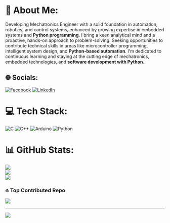 # 💫 About Me:
Developing Mechatronics Engineer with a solid foundation in automation, robotics, and control systems, enhanced by growing expertise in embedded systems and **Python programming**. I bring a keen analytical mind and a proactive, hands-on approach to problem-solving. Seeking opportunities to contribute technical skills in areas like microcontroller programming, intelligent system design, and **Python-based automation**. I'm dedicated to continuous learning and staying at the cutting edge of mechatronics, embedded technologies, and **software development with Python**.

## 🌐 Socials:
[![Facebook](https://img.shields.io/badge/Facebook-%231877F2.svg?logo=Facebook&logoColor=white)](https://facebook.com/https://www.facebook.com/amralim512/) [![LinkedIn](https://img.shields.io/badge/LinkedIn-%230077B5.svg?logo=linkedin&logoColor=white)](https://linkedin.com/in/https://www.linkedin.com/in/amradel512/)

# 💻 Tech Stack:
![C](https://img.shields.io/badge/c-%2300599C.svg?style=for-the-badge&logo=c&logoColor=white) ![C++](https://img.shields.io/badge/c++-%2300599C.svg?style=for-the-badge&logo=c%2B%2B&logoColor=white) ![Arduino](https://img.shields.io/badge/-Arduino-00979D?style=for-the-badge&logo=Arduino&logoColor=white) ![Python](https://img.shields.io/badge/python-%233776AB.svg?style=for-the-badge&logo=python&logoColor=white)
# 📊 GitHub Stats:
![](https://github-readme-stats.vercel.app/api?username=amralim512&theme=midnight-purple&hide_border=false&include_all_commits=false&count_private=false)<br/>
![](https://github-readme-streak-stats.herokuapp.com/?user=amralim512&theme=midnight-purple&hide_border=false)<br/>
![](https://github-readme-stats.vercel.app/api/top-langs/?username=amralim512&theme=midnight-purple&hide_border=false&include_all_commits=false&count_private=false&layout=compact)

### 🔝 Top Contributed Repo
![](https://github-contributor-stats.vercel.app/api?username=amralim512&limit=5&theme=dark&combine_all_yearly_contributions=true)

---
[![](https://visitcount.itsvg.in/api?id=amralim512&icon=0&color=6)](https://visitcount.itsvg.in)
